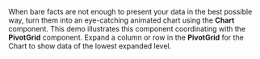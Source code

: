 When bare facts are not enough to&nbsp;present your data in&nbsp;the best possible way, turn them into an&nbsp;eye-catching animated chart using the **Chart** component. This demo illustrates this component coordinating with the **PivotGrid** component. Expand a&nbsp;column or&nbsp;row in&nbsp;the **PivotGrid** for the Chart to&nbsp;show data of&nbsp;the lowest expanded level.